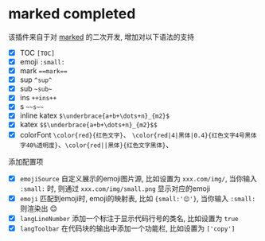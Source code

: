 # marked completed

该插件来自于对 [marked](https://marked.js.org) 的二次开发, 增加对以下语法的支持

- [x] TOC `[TOC]`
- [x] emoji `:small:`
- [x] mark `==mark==`
- [x] sup `^sup^`
- [x] sub `~sub~`
- [x] ins `++ins++`
- [x] s `~~s~~`
- [x] inline katex `$\underbrace{a+b+\dots+n}_{m2}$`
- [x] katex `$$\underbrace{a+b+\dots+n}_{m2}$$`
- [x] colorFont `\color{red}{红色文字}`、 `\color{red|4|黑体|0.4}{红色文字4号黑体字40%透明度}`、`\color{red||黑体}{红色文字黑体}`、

添加配置项

- [x] `emojiSource` 自定义展示的emoji图片源, 比如设置为 `xxx.com/img/`, 当你输入 `:small:` 时, 则通过 `xxx.com/img/small.png` 显示对应的emoji
- [x] `emoji` 匹配到emoji时, emoji的映射表, 比如 `{small:'😊'}`, 当你输入 `:small:` 则渲染出 😊
- [x] `langLineNumber` 添加一个标注于显示代码行号的类名, 比如设置为 `true`
- [x] `langToolbar` 在代码块的输出中添加一个功能栏, 比如设置为 `['copy']`
